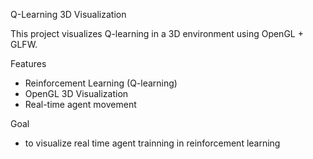  Q-Learning 3D Visualization 

This project visualizes Q-learning in a 3D environment using OpenGL + GLFW.

 Features
- Reinforcement Learning (Q-learning)
- OpenGL 3D Visualization
- Real-time agent movement

Goal
  - to visualize real time agent trainning in reinforcement learning
  


